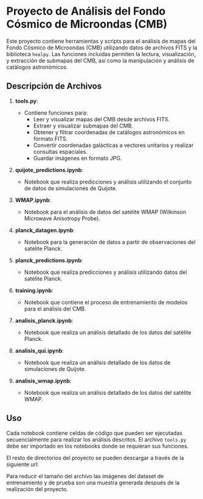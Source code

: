 # Proyecto de Análisis del Fondo Cósmico de Microondas (CMB)

Este proyecto contiene herramientas y scripts para el análisis de mapas del Fondo Cósmico de Microondas (CMB) utilizando datos de archivos FITS y la biblioteca `healpy`. Las funciones incluidas permiten la lectura, visualización, y extracción de submapas del CMB, así como la manipulación y análisis de catálogos astronómicos.

## Descripción de Archivos

1. **tools.py**:
    - Contiene funciones para:
        - Leer y visualizar mapas del CMB desde archivos FITS.
        - Extraer y visualizar submapas del CMB.
        - Obtener y filtrar coordenadas de catálogos astronómicos en formato FITS.
        - Convertir coordenadas galácticas a vectores unitarios y realizar consultas espaciales.
        - Guardar imágenes en formato JPG.

2. **quijote_predictions.ipynb**:
    - Notebook que realiza predicciones y análisis utilizando el conjunto de datos de simulaciones de Quijote.

3. **WMAP.ipynb**:
    - Notebook para el análisis de datos del satélite WMAP (Wilkinson Microwave Anisotropy Probe).

4. **planck_datagen.ipynb**:
    - Notebook para la generación de datos a partir de observaciones del satélite Planck.

5. **planck_predictions.ipynb**:
    - Notebook que realiza predicciones y análisis utilizando datos del satélite Planck.

6. **training.ipynb**:
    - Notebook que contiene el proceso de entrenamiento de modelos para el análisis del CMB.

7. **analisis_planck.ipynb**:
    - Notebook que realiza un análisis detallado de los datos del satélite Planck.

8. **analisis_qui.ipynb**:
    - Notebook que realiza un análisis detallado de los datos de simulaciones de Quijote.

9. **analisis_wmap.ipynb**:
    - Notebook que realiza un análisis detallado de los datos del satélite WMAP.

## Uso

Cada notebook contiene celdas de código que pueden ser ejecutadas secuencialmente para realizar los análisis descritos. El archivo `tools.py` debe ser importado en los notebooks donde se requieran sus funciones.


El resto de directorios del proyecto se pueden descargar a través de la siguiente url:

Para reducir el tamaño del archivo las imágenes del dataset de entrenamiento y de prueba son una muestra generada después de la realización del proyecto. 
